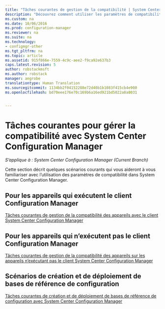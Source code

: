 ```yaml
---
title: "Tâches courantes de gestion de la compatibilité | System Center Configuration Manager"
description: "Découvrez comment utiliser les paramètres de compatibilité dans System Center Configuration Manager."
ms.custom: na
ms.date: 10/06/2016
ms.prod: configuration-manager
ms.reviewer: na
ms.suite: na
ms.technology:
- configmgr-other
ms.tgt_pltfrm: na
ms.topic: article
ms.assetid: 915f866e-7559-4c9c-aee2-f9ca92e637b3
caps.latest.revision: 5
author: robstackmsft
ms.author: robstack
manager: angrobe
translationtype: Human Translation
ms.sourcegitcommit: 1134bb2f04152288e72d40b1b1083f415cb4e900
ms.openlocfilehash: bd70eee176e70c169b6a16ed921bd5022a8a8031


---
```

# <a name="common-tasks-for-managing-compliance-with-system-center-configuration-manager"></a>Tâches courantes pour gérer la compatibilité avec System Center Configuration Manager

*S’applique à : System Center Configuration Manager (Current Branch)*

Cette section décrit quelques scénarios courants qui vous aideront à vous familiariser avec l’utilisation des paramètres de compatibilité dans System Center Configuration Manager.  

## <a name="for-devices-that-run-the-configuration-manager-client"></a>Pour les appareils qui exécutent le client Configuration Manager  
 [Tâches courantes de gestion de la compatibilité des appareils avec le client System Center Configuration Manager](../../compliance/plan-design/common-tasks-for-managing-compliance-on-devices-with-the-client.md)  

## <a name="for-devices-that-do-not-run-the-configuration-manager-client"></a>Pour les appareils qui n’exécutent pas le client Configuration Manager  
 [Tâches courantes de gestion de la compatibilité des appareils sur les appareils n’exécutant pas le client System Center Configuration Manager](../../compliance/plan-design/common-tasks-for-managing-compliance-on-devices-not-running-the-client.md)  

## <a name="scenarios-for-creating-and-deploying-configuration-baselines"></a>Scénarios de création et de déploiement de bases de référence de configuration  
 [Tâches courantes de création et de déploiement de bases de référence de configuration avec System Center Configuration Manager](../../compliance/plan-design/common-tasks-for-creating-and-deploying-configuration-baselines.md)  



<!--HONumber=Nov16_HO1-->


